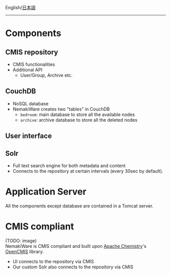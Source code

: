 English/[日本語](アーキテクチャ)
***
# Components
## CMIS repository
- CMIS functionalities
- Additional API
  - User/Group, Archive etc.  

## CouchDB
- NoSQL database
- NemakiWare creates two "tables" in CouchDB
  - `bedroom`: main database to store all the available nodes  
  - `archive`: archive database to store all the deleted nodes  

## User interface

## Solr
- Full text search engine for both metadata and content
- Connects to the repository at certain intervals (every 30sec by default).  

# Application Server
All the components except database are contained in a Tomcat server.  

# CMIS compliant
(TODO: image)  
NemakiWare is CMIS compliant and built upon [Apache Chemistry](http://chemistry.apache.org/)'s [OpenCMIS](http://chemistry.apache.org/java/opencmis.html) library.
- UI connects to the repository via CMIS
- Our custom Solr also connects to the repository via CMIS